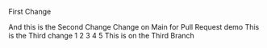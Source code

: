 First Change

And this is the Second Change
Change on Main for Pull Request demo
This is the Third change
1
2
3
4
5
This is on the Third Branch

